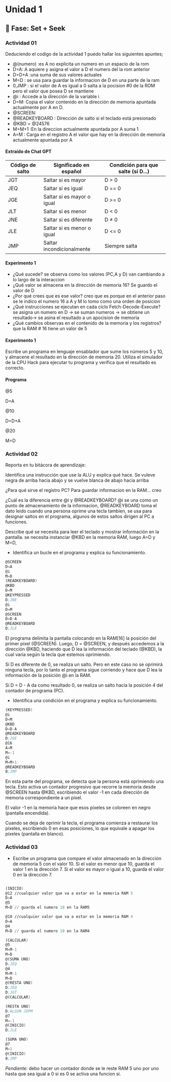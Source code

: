 # Unidad 1

## 🔎 Fase: Set + Seek

### Actividad 01

Deduciendo el codigo de la actividad 1 puedo hallar los siguientes apuntes;

-  @(numero) :es A no explicita un numero en un espacio de la rom
- D=A: A aquiere y asigna el valor a D el numero del la rom anterior
- D=D+A :una suma de sus valores actuales
- M=D : se usa para guardar la informacion de D en una parte de la ram
- 0,JMP : si el valor de A es igual a 0 salta a la pocision #0 de la ROM pero el valor que posea D se mantiene
- @i : Accede a la dirección de la variable i
- D=M: Copia el valor contenido en la dirección de memoria apuntada actualmente por A en D.
- @SCREEN:
- @READKEYBOARD : Dirección de salto si el teclado está presionado
- @KBD = @24576
- M=M+1 :En la direccion actualmente apuntada por A suma 1
- A=M : Carga en el registro A el valor que hay en la dirección de memoria actualmente apuntada por A

#### Extraido de Chat GPT

| Código de salto | Significado en español          | Condición para que salte (si D...)          |
|------------------|---------------------------------|---------------------------------------------|
| JGT              | Saltar si es mayor              | D > 0                                       |
| JEQ              | Saltar si es igual              | D == 0                                      |
| JGE              | Saltar si es mayor o igual      | D >= 0                                      |
| JLT              | Saltar si es menor              | D < 0                                       |
| JNE              | Saltar si es diferente          | D ≠ 0                                       |
| JLE              | Saltar si es menor o igual      | D <= 0                                      |
| JMP              | Saltar incondicionalmente       | Siempre salta                               |

#### Experimento 1

*  ¿Qué sucede? se observa como los valores (PC,A y D) van cambiando a lo largo de la interaccion 
* ¿Qué valor se almacena en la dirección de memoria 16? Se guardo el valor de D 
* ¿Por qué crees que es ese valor? creo que es porque en el anterior paso se le indico el numero 16 a A y M lo tomo como una orden de posicion 
* ¿Qué instrucciones se ejecutan en cada ciclo Fetch-Decode-Execute? se asigna un numero en D -> se suman numeros -> se obtiene un resultado-> se asina el resultado a un apocision de memoria
* ¿Qué cambios observas en el contenido de la memoria y los registros? que la RAM # 16 tiene un valor de 5

#### Experimento 1
 Escribe un programa en lenguaje ensablador que sume los números 5 y 10, y almacene el resultado en la dirección de memoria 20. Utiliza el simulador de la CPU Hack para ejecutar tu programa y verifica que el resultado es correcto.

#### Programa
@5

D=A

@10

D=D+A

@20

M=D

### Actividad 02

Reporta en tu bitácora de aprendizaje:

Identifica una instrucción que use la ALU y explica qué hace. Se vuleve negra de arriba hacia abajo y se vuelve blanca de abajo hacia arriba

¿Para qué sirve el registro PC? Para guardar informacion en la RAM... creo

¿Cuál es la diferencia entre @i y @READKEYBOARD? @i se una como un punto de almacenamiento de la informacion, @READKEYBOARD toma el dato leido cuando una persona oprime una tecla tambien, se usa para designar saltos en el programa, algunos de estos saltos dirigen al PC a funciones.

Describe qué se necesita para leer el teclado y mostrar información en la pantalla. se necesita instanciar @KBD en la memoria RAM, luego A=D y M=D, 

- Identifica un bucle en el programa y explica su funcionamiento.

``` asm
@SCREEN
D=A
@i
M=D
(READKEYBOARD)
@KBD
D=M
@KEYPRESSED
D;JNE
@i
D=M
@SCREEN
D=D-A
@READKEYBOARD
D;JLE
```

El programa delimita la pantalla colocando en la RAM[16] la posición del primer píxel (@SCREEN). Luego, D = @SCREEN, y después accedemos a la dirección @KBD, haciendo que D lea la información del teclado (@KBD), la cual varía según la tecla que estemos oprimiendo.

Si D es diferente de 0, se realiza un salto. Pero en este caso no se oprimirá ninguna tecla, por lo tanto el programa sigue corriendo y hace que D lea la información de la posición @i en la RAM.

Si D = D - A da como resultado 0, se realiza un salto hacia la posición 4 del contador de programa (PC).

- Identifica una condición en el programa y explica su funcionamiento.

``` asm
(KEYPRESSED)
@i
D=M
@KBD
D=D-A
@READKEYBOARD
D;JGE
@16
A=M
M=-1
@i
M=M+1
@READKEYBOARD
0;JMP
```

En esta parte del programa, se detecta que la persona está oprimiendo una tecla. Esto activa un contador progresivo que recorre la memoria desde @SCREEN hasta @KBD, escribiendo el valor -1 en cada dirección de memoria correspondiente a un píxel.

El valor -1 en la memoria hace que esos píxeles se coloreen en negro (pantalla encendida).

Cuando se deja de oprimir la tecla, el programa comienza a restaurar los píxeles, escribiendo 0 en esas posiciones, lo que equivale a apagar los píxeles (pantalla en blanco).

### Actividad 03

- Escribe un programa que compare el valor almacenado en la dirección de memoria 5 con el valor 10. Si el valor es menor que 10, guarda el valor 1 en la dirección 7. Si el valor es mayor o igual a 10, guarda el valor 0 en la dirección 7.

``` asm

(INICIO)
@12 //cualquier valor que va a estar en la memoria RAM 5
D=A
@5
M=D // guarda el numero 10 en la RAM5

@10 //cualquier valor que va a estar en la memoria RAM 4
D=A
@4
M=D // guarda el numero 10 en la RAM4

(CALCULAR)
@5
M=M-1
M=D
@(SUMA UNO)
D;JEQ   
@4
M=M-1
M=D
@(RESTA UNO)
D;JEQ 
D;JGT  
@(CALCULAR)

(RESTA UNO)
D;ALGUN JUPM
@7
M=-1
@(INICIO)
D;JLE

(SUMA UNO)
@7
M=1
@(INICIO)
0;JMP

```

*Pendiente:* debo hacer un contador donde se le reste RAM 5 uno por uno hasta que sea igual a 0 si es 0 se activa una funcion si.



